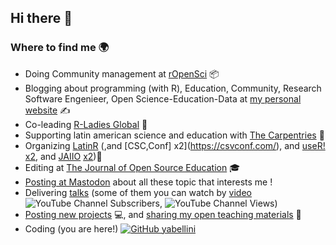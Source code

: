 ## Hi there 👋

### Where to find me 🌍

- Doing Community management at [rOpenSci](https://ropensci.org/) 📦
- Blogging about programming (with R), Education, Community, Research Software Engenieer, Open Science-Education-Data at [my personal website](https://yabellini.netlify.app/) ✍️
- Co-leading [R-Ladies Global](https://rladies.org/) 💜
- Supporting latin american science and education with [The Carpentries](https://carpentries.org/) 🔧
- Organizing [LatinR](https://latin-r.com/) (,and [CSC,Conf] x2](https://csvconf.com/), and [useR!](https://user2021.r-project.org/) [x2](https://user2022.r-project.org/), and [JAIIO](https://49jaiio.sadio.org.ar/) [x2](https://50jaiio.sadio.org.ar/))🚀
- Editing at [The Journal of Open Source Education](https://jose.theoj.org/) 🎓
- <a rel="me" href="https://fosstodon.org/@yabellini">Posting at Mastodon</a> about all these topic that interests me !
- Delivering [talks](https://yabellini.netlify.app/talk/) (some of them you can watch by [video](https://www.youtube.com/channel/UCA7IUNba2IjQfrVVjh2Whmw) ![YouTube Channel Subscribers](https://img.shields.io/youtube/channel/subscribers/UCA7IUNba2IjQfrVVjh2Whmw?style=social), ![YouTube Channel Views](https://img.shields.io/youtube/channel/views/UCA7IUNba2IjQfrVVjh2Whmw?style=social))
- [Posting new projects](https://yabellini.netlify.app/project/) 💻, and [sharing my open teaching materials](https://yabellini.netlify.app/courses/) 🍎
- Coding (you are here!) [![GitHub yabellini](https://img.shields.io/github/followers/yabellini?label=follow&style=social)](https://github.com/yabellini)
